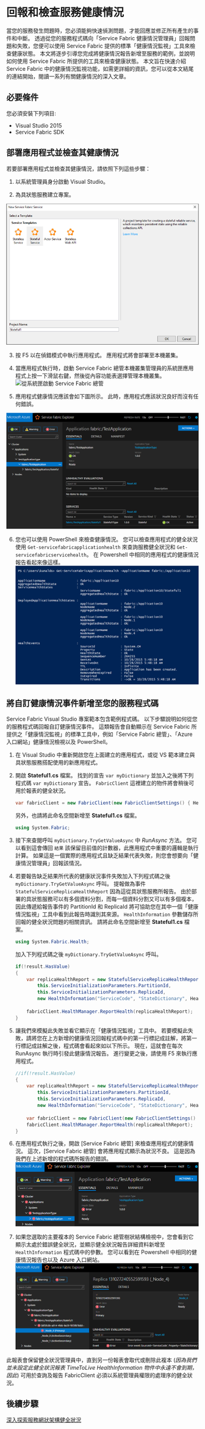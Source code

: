 <properties
   pageTitle="Service Fabric 如何回報和檢查健康情況 | Microsoft Azure"
   description="本文說明如何使用 Azure Service Fabric 所提供的「健康情況監視」工具，從您的服務程式碼傳送健康情況報告及檢查您服務的健康情況。"
   services="service-fabric"
   documentationCenter=".net"
   authors="kunaldsingh"
   manager="timlt"
   editor=""/>

<tags
   ms.service="service-fabric"
   ms.devlang="dotnet"
   ms.topic="article"
   ms.tgt_pltfrm="NA"
   ms.workload="NA"
   ms.date="11/05/2015"
   ms.author="kunalds"/>



# 回報和檢查服務健康情況

當您的服務發生問題時，您必須能夠快速偵測問題，才能回應並修正所有產生的事件和中斷。 透過從您的服務程式碼向「Service Fabric 健康情況管理員」回報問題和失敗，您便可以使用 Service Fabric 提供的標準「健康情況監視」工具來檢查健康狀態。 本文將逐步引導您完成將健康情況報告新增至服務的範例，並說明如何使用 Service Fabric 所提供的工具來檢查健康狀態。 本文旨在快速介紹 Service Fabric 中的健康情況監視功能，如需更詳細的資訊，您可以從本文結尾的連結開始，閱讀一系列有關健康情況的深入文章。

## 必要條件

您必須安裝下列項目:
   * Visual Studio 2015
   * Service Fabric SDK

## 部署應用程式並檢查其健康情況

若要部署應用程式並檢查其健康情況，請依照下列這些步驟：

1. 以系統管理員身分啟動 Visual Studio。

2. 為具狀態服務建立專案。

  ![建立與具狀態服務搭配使用的 Service Fabric 應用程式](./media/service-fabric-diagnostics-how-to-report-and-check-service-health/create-stateful-service-application-dialog.png)

3. 按 F5 以在偵錯模式中執行應用程式。 應用程式將會部署至本機叢集。

4. 當應用程式執行時，啟動 Service Fabric 總管本機叢集管理員的系統匣應用程式上按一下滑鼠右鍵，然後從內容功能表選擇管理本機叢集。
![從系統匣啟動 Service Fabric 總管]()

5. 應用程式健康情況應該會如下圖所示。 此時，應用程式應該狀況良好而沒有任何錯誤。

  ![Service Fabric 總管中狀況良好的應用程式](./media/service-fabric-diagnostics-how-to-report-and-check-service-health/sfx-healthy-app.png)

6. 您也可以使用 PowerShell 來檢查健康情況。 您可以檢查應用程式的健全狀況使用 `Get-servicefabricapplicationhealth` 來查詢服務健全狀況和 `Get-servicefabricservicehealth`。 在 Powershell 中相同的應用程式的健康情況報告看起來像這樣。
![PowerShell 中狀況良好的應用程式](./media/service-fabric-diagnostics-how-to-report-and-check-service-health/ps-healthy-app-report.png)

## 將自訂健康情況事件新增至您的服務程式碼

Service Fabric Visual Studio 專案範本包含範例程式碼。 以下步驟說明如何從您的服務程式碼回報自訂健康情況事件。 這類報告會自動顯示在 Service Fabric 所提供之「健康情況監視」的標準工具中，例如「Service Fabric 總管」、「Azure 入口網站」健康情況檢視以及 PowerShell。

1. 在 Visual Studio 中重新開啟您在上面建立的應用程式，或從 VS 範本建立與具狀態服務搭配使用的新應用程式。
2. 開啟 **Stateful1.cs** 檔案。 找到的宣告 `var myDictionary` 並加入之後將下列程式碼 `var myDictionary` 宣告。  `FabricClient` 這裡建立的物件將會稍後可用於報表的健全狀況。

    ```csharp
    var fabricClient = new FabricClient(new FabricClientSettings() { HealthReportSendInterval = TimeSpan.FromSeconds(0) });
    ```

    另外，也請將此命名空間新增至 **Stateful1.cs** 檔案。

    ```csharp
    using System.Fabric;
    ```

4. 接下來查閱呼叫 `myDictionary.TryGetValueAsync` 中 *RunAsync* 方法。 您可以看到這會傳回 `結果` 該保留目前值的計數器，此應用程式中重要的邏輯是執行計算。 如果這是一個實際的應用程式且缺乏結果代表失敗，則您會想要向「健康情況管理員」回報該情況。
5. 若要報告缺乏結果所代表的健康狀況事件失敗加入下列程式碼之後 `myDictionary.TryGetValueAsync` 呼叫。 提報做為事件 `StatefulServiceReplicaHealthReport` 因為這從具狀態服務所報告。 由於部署的具狀態服務可以有多個資料分割，而每一個資料分割又可以有多個複本，因此傳遞給報告事件的 PartitionId 和 ReplicaId 將可協助您在其中一個「健康情況監視」工具中看到此報告時識別其來源。  `HealthInformation` 參數儲存所回報的健全狀況問題的相關資訊。 請將此命名空間新增至 **Stateful1.cs** 檔案。

    ```csharp
    using System.Fabric.Health;
    ```

    加入下列程式碼之後 `myDictionary.TryGetValueAsync` 呼叫。

    ```csharp
    if(!result.HasValue)
    {
        var replicaHealthReport = new StatefulServiceReplicaHealthReport(
            this.ServiceInitializationParameters.PartitionId,
            this.ServiceInitializationParameters.ReplicaId,
            new HealthInformation("ServiceCode", "StateDictionary", HealthState.Error));

        fabricClient.HealthManager.ReportHealth(replicaHealthReport);
    }
    ```

5. 讓我們來模擬此失敗並看它顯示在「健康情況監視」工具中。 若要模擬此失敗，請將您在上方新增的健康情況回報程式碼中的第一行標記成註解，將第一行標記成註解之後，程式碼會看起來如以下所示。 現在，這就會在每次 RunAsync 執行時引發此健康情況報告。 進行變更之後，請使用 F5 來執行應用程式。

    ```csharp
    //if(!result.HasValue)
    {
        var replicaHealthReport = new StatefulServiceReplicaHealthReport(
            this.ServiceInitializationParameters.PartitionId,
            this.ServiceInitializationParameters.ReplicaId,
            new HealthInformation("ServiceCode", "StateDictionary", HealthState.Error));

        var fabricClient = new FabricClient(new FabricClientSettings() { HealthReportSendInterval = TimeSpan.FromSeconds(0) });
        fabricClient.HealthManager.ReportHealth(replicaHealthReport);
    }
    ```

6. 在應用程式執行之後，開啟 [Service Fabric 總管] 來檢查應用程式的健康情況。 這次，[Service Fabric 總管] 會將應用程式顯示為狀況不良。 這是因為我們在上述新增的程式碼所報告的錯誤。
![Service Fabric 總管中狀況不良的應用程式](./media/service-fabric-diagnostics-how-to-report-and-check-service-health/sfx-unhealthy-app.png)

7. 如果您選取的主要複本的 Service Fabric 總管樹狀結構檢視中，您會看到它顯示太處於錯誤健全狀況，並顯示健全狀況報告詳細資料新增至 `HealthInformation` 程式碼中的參數。 您可以看到在 Powershell 中相同的健康情況報告也以及 Azure 入口網站。
![Service Fabric 總管中的複本健康情況](./media/service-fabric-diagnostics-how-to-report-and-check-service-health/replica-health-error-report-sfx.png)

此報表會保留健全狀況管理員中，直到另一份報表會取代或刪除此複本 (*因為我們並未設定此健全狀況報表 TimeToLive HealthInformation 物件中永遠不會到期，因此*)
可用於查詢及報告 FabricClient 必須以系統管理員權限的處理序的健全狀況。

## 後續步驟

[深入探索服務網狀架構健全狀況](service-fabric-health-introduction.md)





